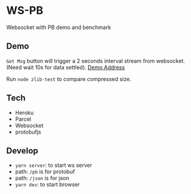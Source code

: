 # WS-PB
Websocket with PB demo and benchmark

## Demo
`Get Msg` button will trigger a 2 seconds interval stream from websocket. (Need wait 10s for data settled). [Demo Address](https://zslucky.github.io/ws-pb-benchmark/dist/index.html)

Run `node zlib-test` to compare compressed size.

## Tech
 - Heroku
 - Parcel
 - Websocket
 - protobufjs

## Develop
 - `yarn server`: to start ws server
  - path: `/pb` is for protobuf
  - path: `/json` is for json
 - `yarn dev`: to start browser
